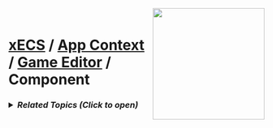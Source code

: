 <img src="https://i.imgur.com/TyjrCTS.jpg" align="right" width="220px" /><br>
# [xECS](xecs.md) / [App Context](xecs_app_context.md) / [Game Editor](xecs_app_context_game_editor.md) / Component

<h3><details><summary><i><b>Related Topics </b>(Click to open)</i></summary>

* [Component Serialization](xecs_component_serialization.md)
* [Component Properties](xecs_component_properties.md)
* [Component Typedef](xecs_component_typedef.md)
* [Scene entity references](ecs_scene_entity_references.md)
* [Scene Ranges](xecs_scene_ranges.md)
* [Scene file format, details about entities](xecs_scene_serialization_entity.md)
</details></h3>
